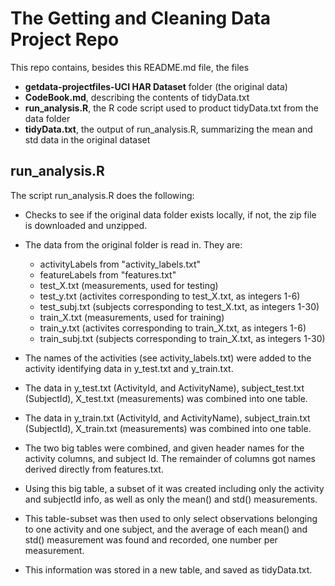 # The Getting and Cleaning Data Project Repo

This repo contains, besides this README.md file, the files

* __getdata-projectfiles-UCI HAR Dataset__ folder (the original data)
* __CodeBook.md__, describing the contents of tidyData.txt
* __run_analysis.R__, the R code script used to product tidyData.txt from the data folder
* __tidyData.txt__, the output of run_analysis.R, summarizing the mean and std data in the original dataset

## run_analysis.R

The script run_analysis.R does the following:

* Checks to see if the original data folder exists locally, if not, the zip file is downloaded and unzipped.

* The data from the original folder is read in.  They are:
   + activityLabels from "activity_labels.txt"
   + featureLabels from "features.txt"
   + test_X.txt (measurements, used for testing)
   + test_y.txt (activites corresponding to test_X.txt, as integers 1-6)
   + test_subj.txt (subjects corresponding to test_X.txt, as integers 1-30)
   + train_X.txt (measurements, used for training)
   + train_y.txt (activites corresponding to train_X.txt, as integers 1-6)
   + train_subj.txt (subjects corresponding to train_X.txt, as integers 1-30)
   
* The names of the activities (see activity_labels.txt)  were added to the activity identifying data in y_test.txt and y_train.txt.

* The data in y_test.txt (ActivityId, and ActivityName), subject_test.txt (SubjectId), X_test.txt (measurements) was combined into one table. 

* The data in y_train.txt (ActivityId, and ActivityName), subject_train.txt (SubjectId), X_train.txt (measurements) was combined into one table.

* The two big tables were combined, and given header names for the activity columns, and subject Id.  The remainder of columns got names derived directly from features.txt.

*  Using this big table, a subset of it was created including only the activity and subjectId info, as well as only the mean() and std() measurements.

* This table-subset was then used to only select observations belonging to one activity and one subject, and the average of each mean() and std() measurement was found and recorded, one number per measurement.

* This information was stored in a new table, and saved as tidyData.txt.
